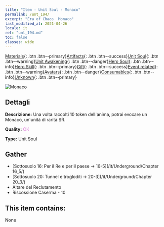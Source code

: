 ```yaml
---
title: "Item - Unit Soul - Monaco"
permalink: /unt_194/
excerpt: "Era of Chaos  Monaco"
last_modified_at: 2021-04-26
locale: it
ref: "unt_194.md"
toc: false
classes: wide
---
```

 [Materials](/ItemsIT/){: .btn .btn--primary}[Artifacts](/ItemsIT/Artifacts/){: .btn .btn--success}[Unit Soul](/ItemsIT/UnitSoul/){: .btn .btn--warning}[Unit Awakening](/ItemsIT/UnitAwakening/){: .btn .btn--danger}[Hero Soul](/ItemsIT/HeroSoul/){: .btn .btn--info}[Hero Skill](/ItemsIT/HeroSkill/){: .btn .btn--primary}[Gift](/ItemsIT/Gift/){: .btn .btn--success}[Event related](/ItemsIT/Events/){: .btn .btn--warning}[Avatars](/ItemsIT/Avatars/){: .btn .btn--danger}[Consumables](/ItemsIT/Consumables/){: .btn .btn--info}[Unknown](/ItemsIT/Unknown/){: .btn .btn--primary}

 ![Monaco](/images/u/ti_senglv.jpg)

## Dettagli
 **Descrizione:** Una volta raccolti 10 token dell'anima, potrai evocare un Monaco, un'unità di rarità SR.

 **Quality:** <span style="color: #DA70D6">OK</span>

 **Type:** Unit Soul

## Gather

*    [Sottosuolo 16: Per il Re e per il paese -> 16-5](/it/Underground/Chapter 16_5/) 
*    [Sottosuolo 20: Tunnel e trogloditi -> 20-3](/it/Underground/Chapter 20_3/) 
*    Altare del Reclutamento 
*    Riscossione Caserma - 10 

## This item contains:

  None

